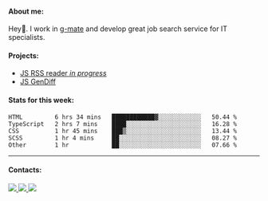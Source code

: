 #### About me:
Hey👋. I work in [g-mate](http://gms.tech) and develop great job search service for IT specialists.

#### Projects:
- [JS RSS reader *in progress*](https://github.com/GKoil/frontend-project-lvl3)
- [JS GenDiff](https://github.com/GKoil/GenDiff)

#### Stats for this week:
<!--START_SECTION:waka-->

```text
HTML         6 hrs 34 mins   ████████████▓░░░░░░░░░░░░   50.44 %
TypeScript   2 hrs 7 mins    ████░░░░░░░░░░░░░░░░░░░░░   16.28 %
CSS          1 hr 45 mins    ███▒░░░░░░░░░░░░░░░░░░░░░   13.44 %
SCSS         1 hr 4 mins     ██░░░░░░░░░░░░░░░░░░░░░░░   08.27 %
Other        1 hr            ██░░░░░░░░░░░░░░░░░░░░░░░   07.66 %
```

<!--END_SECTION:waka-->
---
#### Contacts:

<a target='_blank' title='LinkedIn' href="https://www.linkedin.com/in/gkoil/">
  <img src="https://img.shields.io/badge/LinkedIn-0077B5?style=for-the-badge&logo=linkedin&logoColor=white" />
</a>
<a target='_blank' title='Telegram' href="https://t.me/gkoil">
  <img src="https://img.shields.io/badge/Telegram-2CA5E0?style=for-the-badge&logo=telegram&logoColor=white" />
</a>
<a target='_blank' title='Gmail' href="mailto: gk.grigorev@gmail.com">
  <img src="https://img.shields.io/badge/Gmail-D14836?style=for-the-badge&logo=gmail&logoColor=white" />
</a>

